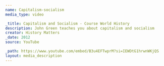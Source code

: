 ```yaml
---
name: Capitalism-socialism
media_type: video

_title: Capitalism and Socialism - Course World History
description: John Green teaches you about capitalism and socialism
creator: History Matters
_date: 2012
source: YouTube

_path: https://www.youtube.com/embed/B3u4EFTwprM?si=IEWDtG1hrwnWKjQS
layout: media_description
---
```

